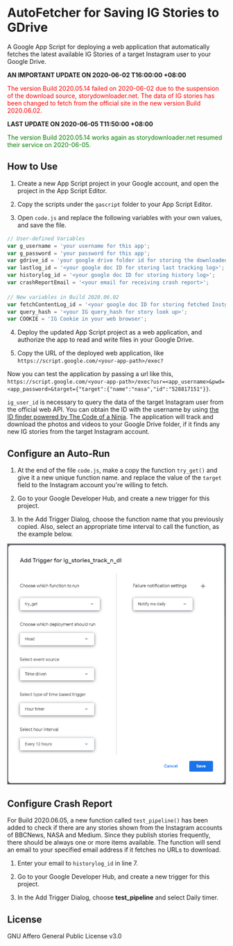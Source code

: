 # AutoFetcher for Saving IG Stories to GDrive

A Google App Script for deploying a web application that automatically fetches the latest available IG Stories of a target Instagram user to your Google Drive.

**AN IMPORTANT UPDATE ON 2020-06-02 T16:00:00 +08:00**

<p style="color:red;">The version Build 2020.05.14 failed on 2020-06-02 due to the suspension of the download source, storydownloader.net. The data of IG stories has been changed to fetch from the official site in the new version Build 2020.06.02.</p>

**LAST UPDATE ON 2020-06-05 T11:50:00 +08:00**
<p style="color:green;">The version Build 2020.05.14 works again as storydownloader.net resumed their service on 2020-06-05.

## How to Use

1. Create a new App Script project in your Google account, and open the project in the App Script Editor.

2. Copy the scripts under the `gascript` folder to your App Script Editor.

3. Open `code.js` and replace the following variables with your own values, and save the file.

```js
// User-defined Variables
var g_username = 'your username for this app';
var g_password = 'your password for this app';
var gdrive_id = 'your google drive folder id for storing the downloaded files';
var lastlog_id = '<your google doc ID for storing last tracking log>';
var historylog_id = '<your google doc ID for storing history log>';
var crashReportEmail = '<your email for receiving crash report>';

// New variables in Build 2020.06.02
var fetchContentLog_id = '<your google doc ID for storing fetched Instgram JSON Data';
var query_hash = '<your IG query_hash for story look up>';
var COOKIE = 'IG Cookie in your web browser';
```

4. Deploy the updated App Script project as a web application, and authorize the app to read and write files in your Google Drive.

5. Copy the URL of the deployed web application, like `https://script.google.com/<your-app-path>/exec?`

Now you can test the application by passing a url like this, `https://script.google.com/<your-app-path>/exec?usr=<app_username>&pwd=<app_password>&target={"target":{"name":"nasa","id":"528817151"}}`.

`ig_user_id` is necessary to query the data of the target Instagram user from the official web API. You can obtain the ID with the username by using [the ID finder powered by The Code of a Ninja](https://codeofaninja.com/tools/find-instagram-user-id). The application will track and download the photos and videos to your Google Drive folder, if it finds any new IG stories from the target Instagram account.

## Configure an Auto-Run

1. At the end of the file `code.js`, make a copy the function `try_get()` and give it a new unique function name. and replace the value of the `target` field to the Instagram account you're willing to fetch.

2. Go to your Google Developer Hub, and create a new trigger for this project.

3. In the Add Trigger Dialog, choose the function name that you previously copied. Also, select an appropriate time interval to call the function, as the example below.

![Setup a Google App Script Timed Trigger](/docs/images/setup_a_google_app_script_timed_trigger.png)

## Configure Crash Report

For Build 2020.06.05, a new function called `test_pipeline()` has been added to check if there are any stories shown from the Instagram accounts of BBCNews, NASA and Medium. Since they publish stories frequently, there should be always one or more items available. The function will send an email to your specified email address if it fetches no URLs to download.

1. Enter your email to `historylog_id` in line 7.

2. Go to your Google Developer Hub, and create a new trigger for this project.

3. In the Add Trigger Dialog, choose **test_pipeline** and select Daily timer.

## License

GNU Affero General Public License v3.0
